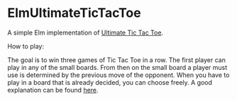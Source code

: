 # ElmUltimateTicTacToe

A simple Elm implementation of [Ultimate Tic Tac Toe](http://maspri.github.io/).

How to play:

The goal is to win three games of Tic Tac Toe in a row. The first player can play
in any of the small boards. From then on the small board a player must use is determined by
the previous move of the opponent. When you have to play in a board that is already decided, you can choose freely.
A good explanation can be found [here](http://mathwithbaddrawings.com/2013/06/16/ultimate-tic-tac-toe/).
